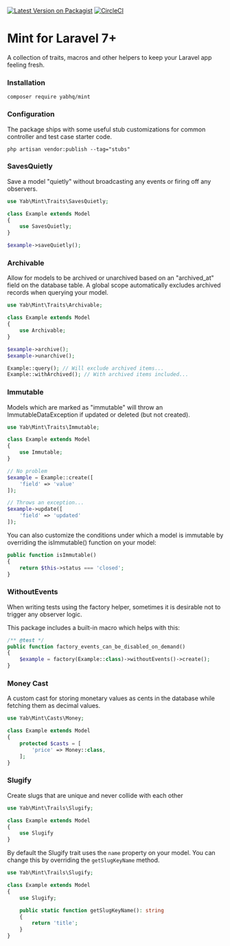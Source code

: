 [![Latest Version on Packagist](https://img.shields.io/packagist/v/yabhq/mint.svg?style=flat-square)](https://packagist.org/packages/yabhq/mint)
[![CircleCI](https://img.shields.io/circleci/project/github/yabhq/mint/master.svg)](https://circleci.com/gh/yabhq/mint)

# Mint for Laravel 7+

A collection of traits, macros and other helpers to keep your Laravel app feeling fresh.

### Installation

```
composer require yabhq/mint
```

### Configuration

The package ships with some useful stub customizations for common controller and test case starter code.

```
php artisan vendor:publish --tag="stubs"
```

### SavesQuietly

Save a model "quietly" without broadcasting any events or firing off any observers.

```php
use Yab\Mint\Traits\SavesQuietly;

class Example extends Model
{
    use SavesQuietly;
}
```

```php
$example->saveQuietly();
```

### Archivable

Allow for models to be archived or unarchived based on an "archived_at" field on the database table. A global scope automatically excludes archived records when querying your model.

```php
use Yab\Mint\Traits\Archivable;

class Example extends Model
{
    use Archivable;
}
```

```php
$example->archive();
$example->unarchive();

Example::query(); // Will exclude archived items...
Example::withArchived(); // With archived items included...
```

### Immutable

Models which are marked as "immutable" will throw an ImmutableDataException if updated or deleted (but not created).

```php
use Yab\Mint\Traits\Immutable;

class Example extends Model
{
    use Immutable;
}
```

```php
// No problem
$example = Example::create([
    'field' => 'value'
]);

// Throws an exception...
$example->update([
    'field' => 'updated'
]);
```

You can also customize the conditions under which a model is immutable by overriding the isImmutable() function on your model:

```php
public function isImmutable()
{
    return $this->status === 'closed';
}
```

### WithoutEvents

When writing tests using the factory helper, sometimes it is desirable not to trigger any observer logic.

This package includes a built-in macro which helps with this:

```php
/** @test */
public function factory_events_can_be_disabled_on_demand()
{
    $example = factory(Example::class)->withoutEvents()->create();
}
```

### Money Cast

A custom cast for storing monetary values as cents in the database while fetching them as decimal values.

```php
use Yab\Mint\Casts\Money;

class Example extends Model
{
    protected $casts = [
        'price' => Money::class,
    ];
}
```

### Slugify

Create slugs that are unique and never collide with each other

```php
use Yab\Mint\Trails\Slugify;

class Example extends Model
{
    use Slugify
}
```

By default the Slugify trait uses the `name` property on your model. You can change this
by overriding the `getSlugKeyName` method.

```php
use Yab\Mint\Trails\Slugify;

class Example extends Model
{
    use Slugify;

    public static function getSlugKeyName(): string
    {
        return 'title';
    }
}
```
